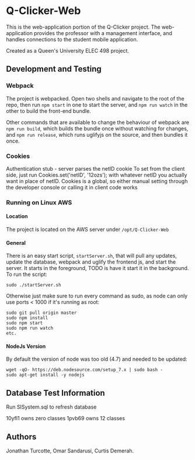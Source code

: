 # Q-Clicker-Web
This is the web-application portion of the Q-Clicker project. The web-application provides the professor with a management interface, and handles connections to the student mobile application.

Created as a Queen's University ELEC 498 project.

## Development and Testing
### Webpack
The project is webpacked. Open two shells and navigate to the root of the repo, then run
 `npm start` in one to start the server, and `npm run watch` in the other to
 build the front-end bundle.

Other commands that are available to change the behaviour of webpack are `npm run build`,
 which builds the bundle once without watching for changes, and `npm run release`,
 which runs uglifyjs on the source, and then bundles it once.

### Cookies
Authentication stub - server parses the netID cookie
To set from the client side, just run Cookies.set('netID', '12ozs'); with whatever netID you actually want in place of netID.
Cookies is a global, so either manual setting through the developer console or calling it in client code works

### Running on Linux AWS
#### Location
The project is located on the AWS server under `/opt/Q-Clicker-Web`

#### General
There is an easy start script, `startServer.sh`, that will pull any updates, update the database, webpack and uglify the frontend js, and start the server. It starts in the foreground, TODO is have it start it in the background. To run the script:

```
sudo ./startServer.sh
```

Otherwise just make sure to run every command as sudo, as node can only use ports < 1000 if it's running as root:
```
sudo git pull origin master
sudo npm install
sudo npm start
sudo npm run watch
etc.
```

#### NodeJs Version
By default the version of node was too old (4.7) and needed to be updated:
```
wget -qO- https://deb.nodesource.com/setup_7.x | sudo bash -
sudo apt-get install -y nodejs
```

## Database Test Information
Run SISystem.sql to refresh database

10yfl1 owns zero classes
1pvb69 owns 12 classes

## Authors
Jonathan Turcotte,
Omar Sandarusi,
Curtis Demerah.
